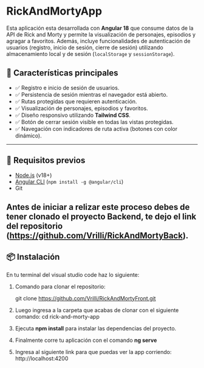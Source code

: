 # RickAndMortyApp

Esta aplicación esta desarrollada con **Angular 18** que consume datos de la API de Rick and Morty y permite la visualización de personajes, episodios y agragar a favoritos. Además, incluye funcionalidades de autenticación de usuarios (registro, inicio de sesión, cierre de sesión) utilizando almacenamiento local y de sesión (`localStorage` y `sessionStorage`).

## 🧪 Características principales

- ✅ Registro e inicio de sesión de usuarios.
- ✅ Persistencia de sesión mientras el navegador está abierto.
- ✅ Rutas protegidas que requieren autenticación.
- ✅ Visualización de personajes, episodios y favoritos.
- ✅ Diseño responsivo utilizando **Tailwind CSS**.
- ✅ Botón de cerrar sesión visible en todas las vistas protegidas.
- ✅ Navegación con indicadores de ruta activa (botones con color dinámico).

---

## 🚀 Requisitos previos

- [Node.js](https://nodejs.org/) (v18+)
- [Angular CLI](https://angular.io/cli) (`npm install -g @angular/cli`)
- Git

## Antes de iniciar a relizar este proceso debes de tener clonado el proyecto Backend, te dejo el link del repositorio (https://github.com/Vrilli/RickAndMortyBack).

## 📦 Instalación

En tu terminal del visual studio code haz lo siguiente: 

1. Comando para clonar el repositorio:

   git clone https://github.com/Vrilli/RickAndMortyFront.git

2. Luego ingresa a la carpeta que acabas de clonar con el siguiente comando:
   cd rick-and-morty-app

3. Ejecuta **npm install** para instalar las dependencias del proyecto.

4. Finalmente corre tu aplicación con el comando **ng serve**

5. Ingresa al siguiente link para que puedas ver la app corriendo:
   http://localhost:4200